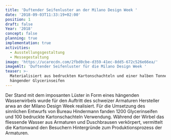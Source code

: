 ```yaml
---
title: 'Duftender Seifenluster an der Milano Design Week '
date: '2018-09-03T11:33:19+02:00'
position: 1
draft: false
Year: '2018'
concept: false
planning: true
implementation: true
activities:
  - Ausstellungsgestaltung
  - Messegestaltung
image: 'https://ucarecdn.com/2fbd0cbe-d359-41ec-8dd5-672c526e66ea/'
imageAlt: 'Duftender Seifenluster für die Milano Design Week '
teaser: >-
  Materialisiert aus bedruckten Kartonschachteln und einer halben Tonne
  hängender Glycerinseifen
---
```

Der Stand mit dem imposanten Lüster in Form eines hängenden Wasserwirbels wurde für den Auftritt des schweizer Armaturen Hersteller arwa an der Milano Design Week realisiert. Für die Umsetzung des sinnlichen Entwurfs von Bureau Hindermann fanden 1200 Glycerinseifen und 100 bedruckte Kartonschachteln Verwendung. Während der Wirbel das fliessende Wasser aus Armaturen und Duschbrausen verkörpert, vermittelt die Kartonwand den Besuchern Hintergründe zum Produktionsprozess der Armaturen.
